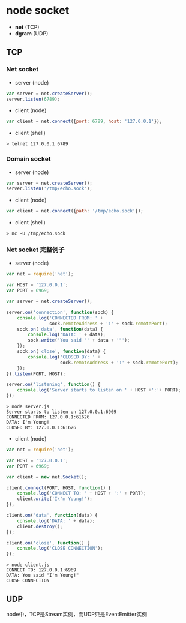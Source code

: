 # node socket

- **net** (TCP)
- **dgram** (UDP)

## TCP

### Net socket

- server (node)

```javascript
var server = net.createServer();
server.listen(6789);
```

- client (node)

```javascript
var client = net.connect({port: 6789, host: '127.0.0.1'});
```

- client (shell)

```shell
> telnet 127.0.0.1 6789
```

### Domain socket

- server (node)

```javascript
var server = net.createServer();
server.listen('/tmp/echo.sock');
```

- client (node)

```javascript
var client = net.connect({path: '/tmp/echo.sock'});
```

- client (shell)

```shell
> nc -U /tmp/echo.sock
```

### Net socket 完整例子

- server (node)

```javascript
var net = require('net');

var HOST = '127.0.0.1';
var PORT = 6969;

var server = net.createServer();

server.on('connection', function(sock) {
    console.log('CONNECTED FROM: ' +
                sock.remoteAddress + ':' + sock.remotePort);
    sock.on('data', function(data) {
        console.log('DATA: ' + data);
        sock.write('You said "' + data + '"');
    });
    sock.on('close', function(data) {
        console.log('CLOSED BY: ' +
                    sock.remoteAddress + ':' + sock.remotePort);
    });
}).listen(PORT, HOST);

server.on('listening', function() {
    console.log('Server starts to listen on ' + HOST +':'+ PORT);
});
```

```shell
> node server.js
Server starts to listen on 127.0.0.1:6969
CONNECTED FROM: 127.0.0.1:61626
DATA: I'm Young!
CLOSED BY: 127.0.0.1:61626
```

- client (node)

```javascript
var net = require('net');

var HOST = '127.0.0.1';
var PORT = 6969;

var client = new net.Socket();

client.connect(PORT, HOST, function() {
    console.log('CONNECT TO: ' + HOST + ':' + PORT);
    client.write('I\'m Young!');
});

client.on('data', function(data) {
    console.log('DATA: ' + data);
    client.destroy();
});

client.on('close', function() {
    console.log('CLOSE CONNECTION');
});
```

```shell
> node client.js
CONNECT TO: 127.0.0.1:6969
DATA: You said "I'm Young!"
CLOSE CONNECTION
```

## UDP

node中，TCP是Stream实例，而UDP只是EventEmitter实例
